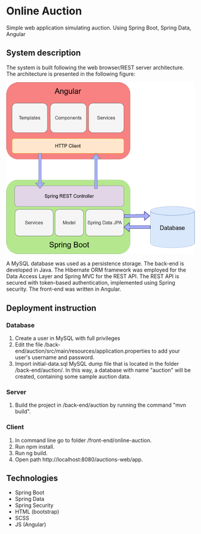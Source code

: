 # Online Auction
Simple web application simulating auction. Using Spring Boot, Spring Data, Angular

## System description
The system is built following the web browser/REST server architecture. The architecture is presented in the following figure:


![architecture](https://github.com/rustamsafarovrs/online-auction/blob/master/angular-spring-boot.png?raw=true)


A MySQL database was used as a persistence storage. The back-end is developed in Java.
The Hibernate ORM framework was employed for the Data Access Layer and Spring MVC for the REST API.
The REST API is secured with token-based authentication, implemented using Spring security.
The front-end was written in Angular.


## Deployment instruction

### Database

1. Create a user in MySQL with full privileges
2. Edit the file /back-end/auction/src/main/resources/application.properties to add your user's username and password.
3. Import initial-data.sql MySQL dump file that is located in the folder /back-end/auction/. In this way, a database with name "auction" will be created, containing some sample auction data.

### Server

1. Build the project in /back-end/auction by running the command "mvn build".

### Client

1. In command line go to folder /front-end/online-auction.
2. Run npm install.
3. Run ng build.
4. Open path http://localhost:8080/auctions-web/app.

## Technologies
- Spring Boot
- Spring Data
- Spring Security
- HTML (bootstrap)
- SCSS
- JS (Angular)
